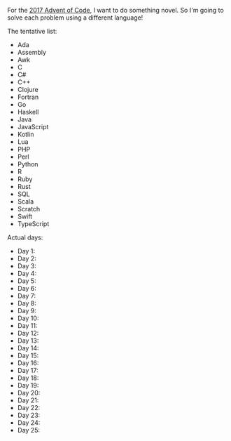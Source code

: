 For the [2017 Advent of Code](https://adventofcode.com/2017), I want to do something novel. So I'm going to solve each problem using a different language!

The tentative list:
* Ada
* Assembly
* Awk
* C
* C#
* C++
* Clojure
* Fortran
* Go
* Haskell
* Java
* JavaScript
* Kotlin
* Lua
* PHP
* Perl
* Python
* R
* Ruby
* Rust
* SQL
* Scala
* Scratch
* Swift
* TypeScript

Actual days:

* Day 1:
* Day 2:
* Day 3:
* Day 4:
* Day 5:
* Day 6:
* Day 7:
* Day 8:
* Day 9:
* Day 10:
* Day 11:
* Day 12:
* Day 13:
* Day 14:
* Day 15:
* Day 16:
* Day 17:
* Day 18:
* Day 19:
* Day 20:
* Day 21:
* Day 22:
* Day 23:
* Day 24:
* Day 25:

